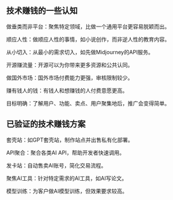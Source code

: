 ## 技术赚钱的一些认知
做垂类而非平台：聚焦特定领域，比做一个通用平台更容易脱颖而出。

顺应人性：做顺应人性的事情，如小说创作，而非逆人性的教育内容。

从小切入：从最小的需求切入，如先做Midjourney的API服务。

开源赚流量：开源可以为你带来更多资源和公共认同。

做国外市场：国外市场付费能力更强，审核限制较少。

赚有钱人的钱：有钱人和想赚钱的人付费意愿更高。

目标明确：了解用户、功能、卖点、用户聚集地后，推广会变得简单。

## 已验证的技术赚钱方案

套壳站：如GPT套壳站，制作站点并出售私有化部署。

API聚合：聚合各类AI API，帮助开发者快速调用。

发卡站：自动售卖AI账号，简化交易流程。

聚焦AI工具：针对特定需求的AI工具，如AI写论文。

模型训练：为客户做AI模型训练，但效果要求较高。